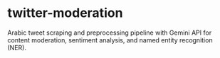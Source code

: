 # twitter-moderation
Arabic tweet scraping and preprocessing pipeline with Gemini API for content moderation, sentiment analysis, and named entity recognition (NER).
